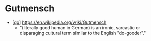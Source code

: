 # Gutmensch

- [[go]] https://en.wikipedia.org/wiki/Gutmensch
  - "(literally good human in German) is an ironic, sarcastic or disparaging cultural term similar to the English "do-gooder"."


[//begin]: # "Autogenerated link references for markdown compatibility"
[go]: go "Go"
[//end]: # "Autogenerated link references"